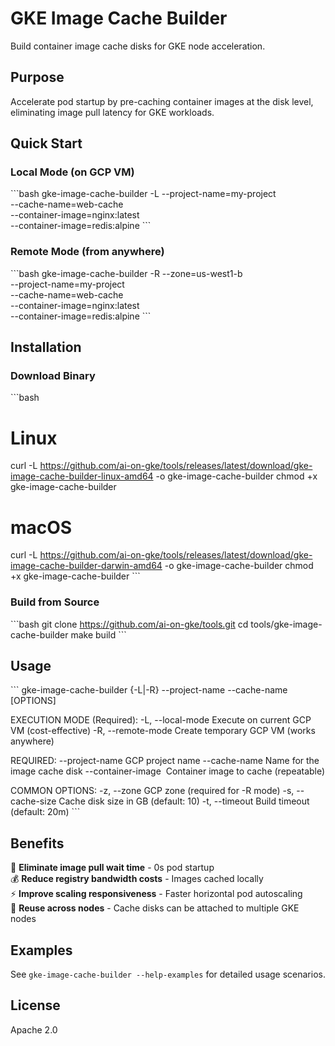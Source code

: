 # GKE Image Cache Builder

Build container image cache disks for GKE node acceleration.

## Purpose

Accelerate pod startup by pre-caching container images at the disk level, eliminating image pull latency for GKE workloads.

## Quick Start

### Local Mode (on GCP VM)
\`\`\`bash
gke-image-cache-builder -L --project-name=my-project \
    --cache-name=web-cache \
    --container-image=nginx:latest \
    --container-image=redis:alpine
\`\`\`

### Remote Mode (from anywhere)
\`\`\`bash
gke-image-cache-builder -R --zone=us-west1-b \
    --project-name=my-project \
    --cache-name=web-cache \
    --container-image=nginx:latest \
    --container-image=redis:alpine
\`\`\`

## Installation

### Download Binary
\`\`\`bash
# Linux
curl -L https://github.com/ai-on-gke/tools/releases/latest/download/gke-image-cache-builder-linux-amd64 -o gke-image-cache-builder
chmod +x gke-image-cache-builder

# macOS
curl -L https://github.com/ai-on-gke/tools/releases/latest/download/gke-image-cache-builder-darwin-amd64 -o gke-image-cache-builder
chmod +x gke-image-cache-builder
\`\`\`

### Build from Source
\`\`\`bash
git clone https://github.com/ai-on-gke/tools.git
cd tools/gke-image-cache-builder
make build
\`\`\`

## Usage

\`\`\`
gke-image-cache-builder {-L|-R} --project-name <PROJECT> --cache-name <NAME> [OPTIONS]

EXECUTION MODE (Required):
  -L, --local-mode     Execute on current GCP VM (cost-effective)
  -R, --remote-mode    Create temporary GCP VM (works anywhere)

REQUIRED:
  --project-name <PROJECT>      GCP project name
  --cache-name <NAME>           Name for the image cache disk
  --container-image <IMAGE>     Container image to cache (repeatable)

COMMON OPTIONS:
  -z, --zone <ZONE>            GCP zone (required for -R mode)
  -s, --cache-size <GB>        Cache disk size in GB (default: 10)
  -t, --timeout <DURATION>     Build timeout (default: 20m)
\`\`\`

## Benefits

🚀 **Eliminate image pull wait time** - 0s pod startup  
💰 **Reduce registry bandwidth costs** - Images cached locally  
⚡ **Improve scaling responsiveness** - Faster horizontal pod autoscaling  
🔄 **Reuse across nodes** - Cache disks can be attached to multiple GKE nodes  

## Examples

See `gke-image-cache-builder --help-examples` for detailed usage scenarios.

## License

Apache 2.0
